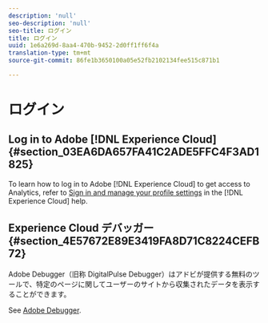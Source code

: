 ```yaml
---
description: 'null'
seo-description: 'null'
seo-title: ログイン
title: ログイン
uuid: 1e6a269d-8aa4-470b-9452-2d0ff1ff6f4a
translation-type: tm+mt
source-git-commit: 86fe1b3650100a05e52fb2102134fee515c871b1

---
```



# ログイン

## Log in to Adobe [!DNL Experience Cloud] {#section_03EA6DA657FA41C2ADE5FFC4F3AD1825}

To learn how to log in to Adobe [!DNL Experience Cloud] to get access to Analytics, refer to [Sign in and manage your profile settings](https://marketing.adobe.com/resources/help/en_US/mcloud/getting-started-experience-cloud.html) in the [!DNL Experience Cloud] help.

## Experience Cloud デバッガー {#section_4E57672E89E3419FA8D71C8224CEFB72}

Adobe Debugger（旧称 DigitalPulse Debugger）はアドビが提供する無料のツールで、特定のページに関してユーザーのサイトから収集されたデータを表示することができます。

See [Adobe Debugger](https://chrome.google.com/webstore/detail/adobe-experience-cloud-de/ocdmogmohccmeicdhlhhgepeaijenapj).
